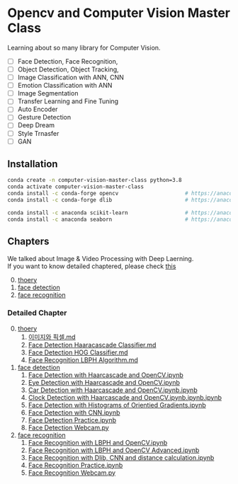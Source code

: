 
# Opencv and Computer Vision Master Class

Learning about so many library for Computer Vision.

- [ ] Face Detection, Face Recognition,
- [ ] Object Detection, Object Tracking,
- [ ] Image Classification with ANN, CNN
- [ ] Emotion Classification with ANN
- [ ] Image Segmentation
- [ ] Transfer Learning and Fine Tuning 
- [ ] Auto Encoder
- [ ] Gesture Detection
- [ ] Deep Dream
- [ ] Style Trnasfer
- [ ] GAN

## Installation

```bash
conda create -n computer-vision-master-class python=3.8
conda activate computer-vision-master-class
conda install -c conda-forge opencv                     # https://anaconda.org/conda-forge/opencv
conda install -c conda-forge dlib                       # https://anaconda.org/conda-forge/dlib

conda install -c anaconda scikit-learn                  # https://anaconda.org/anaconda/scikit-learn
conda install -c anaconda seaborn                       # https://anaconda.org/anaconda/seaborn
```

## Chapters 

 We talked about Image & Video Processing with Deep Laerning.<br>If you want to know detailed chaptered, please check [this](./README.md#detailed-chapter) 

0. [thoery](./python/0_thoery/README.md)
1. [face detection](./python/1_face_detection/README.md)
2. [face recognition](./python/2_face_recognition/README.md)

### Detailed Chapter 

0. [thoery](./python/0_thoery/README.md)
   1. [이미지와 픽셀.md](./python/0_thoery/1_%EC%9D%B4%EB%AF%B8%EC%A7%80%EC%99%80_%ED%94%BD%EC%85%80.md)
   2. [Face Detection Haaracascade Classifier.md](./python/0_thoery/2_Face_Detection_Haaracascade_Classifier.md)
   3. [Face Detection HOG Classifier.md](./python/0_thoery/3_Face_Detection_HOG_Classifier.md)
   4. [Face Recognition LBPH Algorithm.md](./python/0_thoery/4_Face_Recognition_LBPH_Algorithm.md)
1. [face detection](./python/1_face_detection/README.md)
   1. [Face Detection with Haarcascade and OpenCV.ipynb](./python/1_face_detection/1_Face_Detection_with_Haarcascade_and_OpenCV.ipynb)
   2. [Eye Detection with Haarcascade and OpenCV.ipynb](./python/1_face_detection/2_Eye_Detection_with_Haarcascade_and_OpenCV.ipynb)
   3. [Car Detection with Haarcascade and OpenCV.ipynb.ipynb](./python/1_face_detection/3_Car_Detection_with_Haarcascade_and_OpenCV.ipynb.ipynb)
   4. [Clock Detection with Haarcascade and OpenCV.ipynb.ipynb.ipynb](./python/1_face_detection/4_Clock_Detection_with_Haarcascade_and_OpenCV.ipynb.ipynb.ipynb)
   5. [Face Detection with Histograms of Orientied Gradients.ipynb](./python/1_face_detection/5_Face_Detection_with_Histograms_of_Orientied_Gradients.ipynb)
   6. [Face Detection with CNN.ipynb](./python/1_face_detection/6_Face_Detection_with_CNN.ipynb)
   7. [Face Detection Practice.ipynb](./python/1_face_detection/7_Face_Detection_Practice.ipynb)
   8. [Face Detection Webcam.py](./python/1_face_detection/8_Face_Detection_Webcam.py)
2. [face recognition](./python/2_face_recognition/README.md)
   1. [Face Recognition with LBPH and OpenCV.ipynb](./python/2_face_recognition/1_Face_Recognition_with_LBPH_and_OpenCV.ipynb)
   2. [Face Recognition with LBPH and OpenCV Advanced.ipynb](./python/2_face_recognition/2_Face_Recognition_with_LBPH_and_OpenCV_Advanced.ipynb)
   3. [Face Recognition with Dlib, CNN and distance calculation.ipynb](./python/2_face_recognition/3_Face_Recognition_with_Dlib,_CNN_and_distance_calculation.ipynb)
   4. [Face Recognition Practice.ipynb](./python/2_face_recognition/4_Face_Recognition_Practice.ipynb)
   5. [Face Recognition Webcam.py](./python/2_face_recognition/5_Face_Recognition_Webcam.py)
